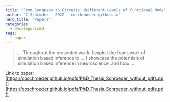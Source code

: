 ```yaml
---
title: "From Synapses to Circuits: Different Levels of Functional Modeling of the Retina"
author: "C Schröder - 2022 - coschroeder.github.io"
hero_title: "Papers"
categories:
  - Uncategorized
tags:
  - paper
---
```



>… Throughout the presented work, I exploit the framework of simulation based inference to … I showcase the potentials of simulation based inference in neuroscience, and how …

Link to paper: [https://coschroeder.github.io/pdfs/PhD_Thesis_Schroeder_without_pdfs.pdf](https://coschroeder.github.io/pdfs/PhD_Thesis_Schroeder_without_pdfs.pdf)
